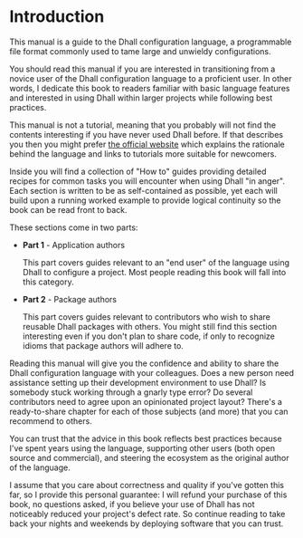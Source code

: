 # Introduction

This manual is a guide to the Dhall configuration language, a programmable file
format commonly used to tame large and unwieldy configurations.

You should read this manual if you are interested in transitioning from a novice
user of the Dhall configuration language to a proficient user.  In other words,
I dedicate this book to readers familiar with basic language features and
interested in using Dhall within larger projects while following best practices.

This manual is not a tutorial, meaning that you probably will not find the
contents interesting if you have never used Dhall before.  If that describes you
then you might prefer [the official website](http://dhall-lang.org/) which
explains the rationale behind the language and links to tutorials more suitable
for newcomers.

Inside you will find a collection of "How to" guides providing detailed recipes
for common tasks you will encounter when using Dhall "in anger".  Each section
is written to be as self-contained as possible, yet each will build upon a
running worked example to provide logical continuity so the book can be read
front to back.

These sections come in two parts:

* **Part 1** - Application authors

  This part covers guides relevant to an "end user" of the language using Dhall
  to configure a project.  Most people reading this book will fall into this
  category.

* **Part 2** - Package authors

  This part covers guides relevant to contributors who wish to share reusable
  Dhall packages with others.  You might still find this section interesting
  even if you don't plan to share code, if only to recognize idioms that package
  authors will adhere to.

Reading this manual will give you the confidence and ability to share the Dhall
configuration language with your colleagues.  Does a new person need assistance
setting up their development environment to use Dhall?  Is somebody stuck
working through a gnarly type error?  Do several contributors need to agree upon
an opinionated project layout?  There's a ready-to-share chapter for each of
those subjects (and more) that you can recommend to others.

You can trust that the advice in this book reflects best practices because I've
spent years using the language, supporting other users (both open source and
commercial), and steering the ecosystem as the original author of the language.

I assume that you care about correctness and quality if you've gotten this far,
so I provide this personal guarantee: I will refund your purchase of this book,
no questions asked, if you believe your use of Dhall has not noticeably reduced
your project's defect rate.  So continue reading to take back your nights and
weekends by deploying software that you can trust.
